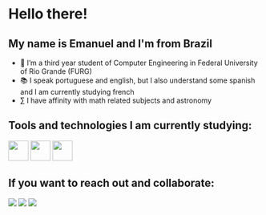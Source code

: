 # Hello there!
## My name is Emanuel and I'm from Brazil

- 🔭 I’m a third year student of Computer Engineering in Federal University of Rio Grande (FURG)
- 📚 I speak portuguese and english, but I also understand some spanish and I am currently studying french
- $\sum$ I have affinity with math related subjects and astronomy

## Tools and technologies I am currently studying:

<img src="https://cdn.jsdelivr.net/gh/devicons/devicon/icons/python/python-original.svg" width="40" height="40"/> <img src="https://cdn.jsdelivr.net/gh/devicons/devicon/icons/javascript/javascript-original.svg" width="40" height="40"/> <img src="https://cdn.jsdelivr.net/gh/devicons/devicon/icons/c/c-original.svg" width="40" height="40"/>

## If you want to reach out and collaborate:

<a href = "mailto:emanuel_silva2004@hotmail.com"><img loading="lazy" src="https://img.shields.io/badge/Outlook-0078D4?style=for-the-badge&logo=microsoft-outlook&logoColor=white" target="_blank"></a> <a href="https://discord.com/users/emanuelcosta_s" target="_blank"><img loading="lazy" src="https://img.shields.io/badge/Discord-7289DA?style=for-the-badge&logo=discord&logoColor=white"></a> <a href="https://www.linkedin.com/in/emanuel-da-costa" target="_blank"><img loading="lazy" src="https://img.shields.io/badge/-LinkedIn-%230077B5?style=for-the-badge&logo=linkedin&logoColor=white" target="_blank"></a>
</div>
